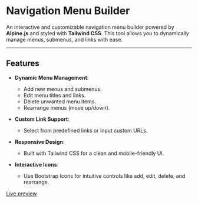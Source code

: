 # Navigation Menu Builder

An interactive and customizable navigation menu builder powered by **Alpine.js** and styled with **Tailwind CSS**. This tool allows you to dynamically manage menus, submenus, and links with ease.

---

## Features

- **Dynamic Menu Management**:
  - Add new menus and submenus.
  - Edit menu titles and links.
  - Delete unwanted menu items.
  - Rearrange menus (move up/down).

- **Custom Link Support**:
  - Select from predefined links or input custom URLs.

- **Responsive Design**:
  - Built with Tailwind CSS for a clean and mobile-friendly UI.

- **Interactive Icons**:
  - Use Bootstrap Icons for intuitive controls like add, edit, delete, and rearrange.

<a href="https://alpine-menu-builder.vercel.app/">Live preview</a>
